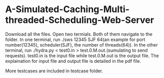# A-Simulated-Caching-Multi-threaded-Scheduling-Web-Server
Download all the files.
Open two termials. Both of them navigate to the folder.
In one terminal, run ./sws 12345 SJF 64(an example for port number(12345), scheduler(SJF), the number of threads(64)).
In the other terminal, run ./hydra.py < test0.in > test.0.M.out.(sumulating to send requests). 
test0.in is the input file while test.0.M.out is the output file.
The explaination for input file and output file is detailed in the pdf file.

More testcases are included in testcase folder.

